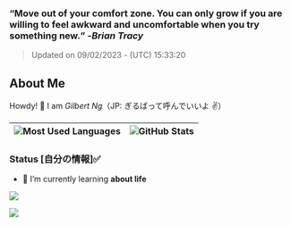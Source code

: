 ### **<q>Move out of your comfort zone. You can only grow if you are willing to feel awkward and uncomfortable when you try something new.</q>** -<em>Brian Tracy</em>
> Updated on 09/02/2023 - (UTC) 15:33:20

## About Me

Howdy! 👋 I am *Gilbert Ng*（JP: ぎるばって呼んでいいよ ✌️）

| ![Most Used Languages](https://github-readme-stats-eniocvy92-ngzhekai.vercel.app/api/top-langs/?username=ngzhekai&layout=compact&theme=material-palenight&bg_color=00000000&hide_border=true&custom_title=Most+Used+Programming+Languages) | ![GitHub Stats](https://github-readme-stats-eniocvy92-ngzhekai.vercel.app/api?username=ngzhekai&show_icons=true&count_private=true&theme=material-palenight&bg_color=00000000&hide_border=true&line_height=33&custom_title=Zhe+Kai's+GitHub+Statistics) |
|:-----:|:-----:|

### Status [自分の情報]✅


- 🌱 I’m currently learning **about life**

![](https://www.codewars.com/users/Giruba/badges/large)

![](https://www.gif-vif.com/media/Hackerman.gif)

